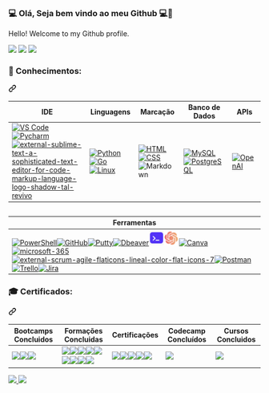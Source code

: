 ### :computer: Olá, Seja bem vindo ao meu Github :computer:👋
 Hello! Welcome to my Github profile.

<p dir="auto"><a href="https://www.linkedin.com/in/nayumteixeira/" rel="nofollow"><img src="https://camo.githubusercontent.com/591c02e8ff595d43e0b35b1b29aed639a7154b959cd8f8c854b9e176d885b094/68747470733a2f2f696d672e736869656c64732e696f2f62616467652f4c696e6b6564496e2d3030373742353f7374796c653d666f722d7468652d6261646765266c6f676f3d6c696e6b6564696e266c6f676f436f6c6f723d7768697465" data-canonical-src="https://img.shields.io/badge/LinkedIn-0077B5?style=for-the-badge&amp;logo=linkedin&amp;logoColor=white" style="max-width: 100%;"></a> 
<a href="https://web.dio.me/users/nayum" rel="nofollow"><img src="https://camo.githubusercontent.com/f0425c42ee808e3915a521906e31ae6bf658edcc61ee90e71843cc06d144eae2/68747470733a2f2f6865726d65732e6469676974616c696e6e6f766174696f6e2e6f6e652f6173736574732f64696f6d652f6c6f676f2d66756c6c2e737667" width="70" data-canonical-src="https://hermes.digitalinnovation.one/assets/diome/logo-full.svg" style="max-width: 100%;"></a>
<a href="mailto:nayumt99@gmail.com"><img src="https://camo.githubusercontent.com/71a0f4bfcf1f2220e2b1c246ac2ee681c47ee914d1c1f0e27a0e6c9ac2e9f134/68747470733a2f2f696d672e736869656c64732e696f2f62616467652f476d61696c2d4431343833363f7374796c653d666f722d7468652d6261646765266c6f676f3d676d61696c266c6f676f436f6c6f723d7768697465" data-canonical-src="https://img.shields.io/badge/Gmail-D14836?style=for-the-badge&amp;logo=gmail&amp;logoColor=white" style="max-width: 100%;"></a></p>

<div class="markdown-heading" dir="auto"><h3 class="heading-element" dir="auto">🧠 Conhecimentos:</h3><a id="user-content--conhecimentos" class="anchor" aria-label="Permalink: 🧠 Conhecimentos:" href="#-conhecimentos"><svg class="octicon octicon-link" viewBox="0 0 16 16" version="1.1" width="16" height="16" aria-hidden="true"><path d="m7.775 3.275 1.25-1.25a3.5 3.5 0 1 1 4.95 4.95l-2.5 2.5a3.5 3.5 0 0 1-4.95 0 .751.751 0 0 1 .018-1.042.751.751 0 0 1 1.042-.018 1.998 1.998 0 0 0 2.83 0l2.5-2.5a2.002 2.002 0 0 0-2.83-2.83l-1.25 1.25a.751.751 0 0 1-1.042-.018.751.751 0 0 1-.018-1.042Zm-4.69 9.64a1.998 1.998 0 0 0 2.83 0l1.25-1.25a.751.751 0 0 1 1.042.018.751.751 0 0 1 .018 1.042l-1.25 1.25a3.5 3.5 0 1 1-4.95-4.95l2.5-2.5a3.5 3.5 0 0 1 4.95 0 .751.751 0 0 1-.018 1.042.751.751 0 0 1-1.042.018 1.998 1.998 0 0 0-2.83 0l-2.5 2.5a1.998 1.998 0 0 0 0 2.83Z"></path></svg></a></div>

<table>
<thead>
<tr>
<th>IDE</th>
<th>Linguagens</th>
<th>Marcação</th>
<th>Banco de Dados</th>
<th>APIs</th>
</tr>
</thead>
<tbody>
<tr>
<td><a href="https://code.visualstudio.com" rel="nofollow"><img src="https://cdn.jsdelivr.net/gh/devicons/devicon@latest/icons/vscode/vscode-original.svg" width="30" title="VS Code" style="max-width: 100%;"></a><a href="https://www.jetbrains.com/pt-br/pycharm/" rel="nofollow"><img src="https://cdn.jsdelivr.net/gh/devicons/devicon@latest/icons/pycharm/pycharm-original.svg" width="30" title="Pycharm" style="max-width: 100%;"></a><a href="https://www.sublimetext.com/" rel="nofollow"><img src="https://img.icons8.com/external-tal-revivo-shadow-tal-revivo/24/external-sublime-text-a-sophisticated-text-editor-for-code-markup-language-logo-shadow-tal-revivo.png" alt="external-sublime-text-a-sophisticated-text-editor-for-code-markup-language-logo-shadow-tal-revivo" width="30" title="Sublime Text" style="max-width: 100%;"></a></td>
<td><a href="https://www.python.org" rel="nofollow"><img src="https://cdn.jsdelivr.net/gh/devicons/devicon@latest/icons/python/python-original.svg" width="30" title="Python" style="max-width: 100%;"></a><a href="https://go.dev/" rel="nofollow"><img src="https://cdn.jsdelivr.net/gh/devicons/devicon@latest/icons/go/go-original-wordmark.svg" width="30" title="Go" style="max-width: 100%;"></a><a href="https://www.linux.org/" rel="nofollow"><img src="https://cdn.jsdelivr.net/gh/devicons/devicon@latest/icons/linux/linux-original.svg" width="30" title="Linux" style="max-width: 100%;"></a></td>
<td><a href="https://html.com" rel="nofollow"><img src="https://cdn.jsdelivr.net/gh/devicons/devicon@latest/icons/html5/html5-original.svg" width="30" title="HTML" style="max-width: 100%;"></a><a href="https://www.css3.com" rel="nofollow"><img src="https://cdn.jsdelivr.net/gh/devicons/devicon@latest/icons/css3/css3-original.svg" width="30" title="CSS" style="max-width: 100%;"></a></t<a href="https://markdown.net.br/" rel="nofollow"><img src="https://cdn.jsdelivr.net/gh/devicons/devicon@latest/icons/markdown/markdown-original.svg" width="30" title="Markdown" style="max-width: 100%;"></a></td>
<td><a href="https://www.mysql.com/" rel="nofollow"><img src="https://cdn.jsdelivr.net/gh/devicons/devicon@latest/icons/mysql/mysql-original.svg" width="30" title="MySQL" style="max-width: 100%;"></a><a href="https://www.postgresql.org/" rel="nofollow"><img src="https://cdn.jsdelivr.net/gh/devicons/devicon@latest/icons/postgresql/postgresql-original.svg" width="30" title="PostgreSQL" style="max-width: 100%;"></a></td>
<td><a href="https://openai.com/blog/openai-api" rel="nofollow"><img src="https://camo.githubusercontent.com/ad3994decf6481fe5e2ad9bbeabfc6b7dd0f2bb39ba4d8e145893bb4a4bebb67/68747470733a2f2f6c6f676f77696b2e636f6d2f636f6e74656e742f75706c6f6164732f696d616765732f6f70656e6169353030322e6a7067" width="30" title="OpenAI" data-canonical-src="https://logowik.com/content/uploads/images/openai5002.jpg" style="max-width: 100%;"></a></td>
</tr>
</tbody>
</table>
<table>
 
<table>
<thead>
<tr>
<th>Ferramentas</th>
</tr>
</thead>
<tbody>
<tr>
<td><a href="https://learn.microsoft.com/pt-br/powershell/scripting/install/installing-powershell-on-windows?view=powershell-7.4" rel="nofollow"><img src="https://cdn.jsdelivr.net/gh/devicons/devicon@latest/icons/powershell/powershell-original.svg" width="30" title="PowerShell" style="max-width: 100%;"></a><a href="https://github.com/Nayumt99/"><img src="https://cdn.jsdelivr.net/gh/devicons/devicon@latest/icons/github/github-original-wordmark.svg" width="30" title="GitHub" style="max-width: 100%;"></a><a href="https://www.putty.org/" rel="nofollow"><img src="https://cdn.jsdelivr.net/gh/devicons/devicon@latest/icons/putty/putty-original.svg" width="30" title="Putty" style="max-width: 100%;"></a><a href="https://dbeaver.io/download/" rel="nofollow"><img src="https://cdn.jsdelivr.net/gh/devicons/devicon@latest/icons/dbeaver/dbeaver-original.svg" width="30" title="Dbeaver" style="max-width: 100%;"></a><a href="https://learn.microsoft.com/pt-br/windows-server/administration/windows-commands/cmd" rel="nofollow"><img src="https://raw.githubusercontent.com/ArielRiello/ArielRiello/main/img/cmd.png" width="30" title="CMD" style="max-width: 100%;"></a><a href="https://openai.com/chatgpt" rel="nofollow"><img src="https://raw.githubusercontent.com/ArielRiello/ArielRiello/main/img/chatgpt.png" width="30" title="ChatGPT" style="max-width: 100%;"></a><a href="https://www.canva.com/pt_br/" rel="nofollow"><img src="https://cdn.jsdelivr.net/gh/devicons/devicon@latest/icons/canva/canva-original.svg" width="30" title="Canva" style="max-width: 100%;"><a href="https://www.microsoft.com/pt-br/microsoft-365" rel="nofollow"><img src="https://img.icons8.com/fluency/48/microsoft-365.png" alt="microsoft-365" width="30" title="Microsoft Office 365" style="max-width: 100%;"></a><a href="https://www.postman.com/" rel="nofollow"><img src="https://img.icons8.com/external-flaticons-lineal-color-flat-icons/64/000000/external-scrum-agile-flaticons-lineal-color-flat-icons-7.png" alt="external-scrum-agile-flaticons-lineal-color-flat-icons-7" width="30" title="Scrum" style="max-width: 100%;"></a><a href="https://www.postman.com/" rel="nofollow"><img src="https://cdn.jsdelivr.net/gh/devicons/devicon@latest/icons/postman/postman-original.svg" width="30" title="Postman" style="max-width: 100%;"></a><a href="https://trello.com/home" rel="nofollow"><img src="https://cdn.jsdelivr.net/gh/devicons/devicon@latest/icons/trello/trello-original.svg" width="30" title="Trello" style="max-width: 100%;"></a><a href="https://www.atlassian.com/software/jira" rel="nofollow"><img src="https://cdn.jsdelivr.net/gh/devicons/devicon@latest/icons/jira/jira-original.svg" width="30" title="Jira" style="max-width: 100%;"></a></td>
</tr>
</tbody>
</table>

<div class="markdown-heading" dir="auto"><h3 class="heading-element" dir="auto">🎓 Certificados:</h3><a id="user-content--certificados" class="anchor" aria-label="Permalink: 🎓 Certificados:" href="#-certificados"><svg class="octicon octicon-link" viewBox="0 0 16 16" version="1.1" width="16" height="16" aria-hidden="true"><path d="m7.775 3.275 1.25-1.25a3.5 3.5 0 1 1 4.95 4.95l-2.5 2.5a3.5 3.5 0 0 1-4.95 0 .751.751 0 0 1 .018-1.042.751.751 0 0 1 1.042-.018 1.998 1.998 0 0 0 2.83 0l2.5-2.5a2.002 2.002 0 0 0-2.83-2.83l-1.25 1.25a.751.751 0 0 1-1.042-.018.751.751 0 0 1-.018-1.042Zm-4.69 9.64a1.998 1.998 0 0 0 2.83 0l1.25-1.25a.751.751 0 0 1 1.042.018.751.751 0 0 1 .018 1.042l-1.25 1.25a3.5 3.5 0 1 1-4.95-4.95l2.5-2.5a3.5 3.5 0 0 1 4.95 0 .751.751 0 0 1-.018 1.042.751.751 0 0 1-1.042.018 1.998 1.998 0 0 0-2.83 0l-2.5 2.5a1.998 1.998 0 0 0 0 2.83Z"></path></svg></a></div>

<table>
<thead>
<tr>
<th>Bootcamps Concluidos</th>
<th>Formações Concluidas</th>
<th>Certificações</th>
<th>Codecamp Concluídos</th>
<th>Cursos Concluidos</th>
</tr>
</thead>
<tbody>
<tr>
<td><a href="https://www.dio.me/certificate/ED5E5FE8/share" rel="nofollow"><img src="https://hermes.dio.me/tracks/b092559f-ec20-4401-83e5-d98b6278b7b1.png" width="40" style="max-width: 100%;"></a><a href="https://www.dio.me/certificate/CDUE8DIA/share" rel="nofollow"><img src="https://hermes.dio.me/tracks/606823c2-8a73-4655-947d-d41b991baf12.png" width="40" style="max-width: 100%;"></a><a href="https://www.dio.me/certificate/UHCNYRSI/share" rel="nofollow"><img src="https://hermes.dio.me/tracks/0edd1398-7cee-4295-98cf-8dd5a41d28fb.png" width="40" style="max-width: 100%;"></a></td>
<td><a href="https://www.dio.me/certificate/5E79ABF1/share" rel="nofollow"><img src="https://hermes.dio.me/tracks/f7103da6-32cf-46a4-be1c-c97067534355.png" width="50" style="max-width: 100%;"></a><a href="https://www.dio.me/certificate/BAOTDLW0/share" rel="nofollow"><img src="https://hermes.dio.me/tracks/90d15bc9-7eb9-4f23-a8f3-270e21549699.png" width="45" style="max-width: 100%;"></a><a href="https://www.dio.me/certificate/XNYSSE0I/share rel="nofollow"><img src="https://hermes.dio.me/tracks/4deb40de-7fb6-4229-a6a5-97185381d577.png" width="45" style="max-width: 100%;"></a><a href="https://on.fiap.com.br/pluginfile.php/1/local_nanocourses/certificado_nanocourse/108152/5a2d54f8656baff5c18778366ef005b6/certificado.png rel="nofollow"><img src="https://media.licdn.com/dms/image/C4D0BAQFGUHRJ26bFDw/company-logo_100_100/0/1631312349936?e=1718236800&v=beta&t=O-Am5RQvHSUwfCSbie0bc73GX1UwG2Fkhd3TrBimg10" width="45" style="max-width: 100%;"></a><a href=https://www.dio.me/certificate/QVYFGFH9/share" rel="nofollow"><img src="https://hermes.dio.me/tracks/e7d0c94f-621b-4956-9cd1-fc37c957a745.png" width="50" style="max-width: 100%;"></a><a href=https://www.dio.me/certificate/5ZXF3OA1/share" rel="nofollow"><img src="https://hermes.dio.me/tracks/d33ee9c3-8a34-4913-8bfa-d21bdc2109b0.png" width="50" style="max-width: 100%;"></a><a href=https://www.dio.me/certificate/LRIUXH3G/share" rel="nofollow"><img src="https://hermes.dio.me/tracks/48e9f018-f7c9-4f0f-b524-cd9223579626.png" width="50" style="max-width: 100%;"></a><a href=https://www.dio.me/certificate/DUYVK1EY/share" rel="nofollow"><img src="https://hermes.dio.me/tracks/ce836317-7430-419d-850e-9d113e607b2e.png" width="50" style="max-width: 100%;"></a><a href=https://www.dio.me/certificate/DS4RUFM7/share" rel="nofollow"><img src="https://hermes.dio.me/tracks/62ed1f1d-8d76-4bbc-905f-e73d20cb82f5.png" width="50" style="max-width: 100%;"></a></td>
<td><a href="https://www.scrumstudy.com/certification/verify?type=SFC&number=795093" rel="nofollow"><img src="https://www.scrumstudy.com/Scrum-Images/brand-logo/badge-SFC.png" width="40" style="max-width: 100%;"></a><a href="http://81cd1176253f3f59d435-ac22991740ab4ff17e21daf2ed577041.r77.cf1.rackcdn.com/Certificate/SixSigmaYellowBelt-NayumTeixeiraCardoso-724353.pdf" rel="nofollow"><img src="https://online.vmedu.com/images/brand-logo/vmedu-48.png" width="50" style="max-width: 100%;"></a><a href="http://81cd1176253f3f59d435-ac22991740ab4ff17e21daf2ed577041.r77.cf1.rackcdn.com/Certificate/MarketingStrategyFundamentals-NayumTeixeiraCardoso-601436.pdf" rel="nofollow"><img src="https://online.vmedu.com/images/brand-logo/vmedu-48.png" width="50" style="max-width: 100%;"></a><a href="https://credentials.databricks.com/7f16af1e-cb6a-4ad7-a839-224f039fbcc3" rel="nofollow"><img src="https://templates.images.credential.net/16859822715825555912981627624259.png" width="40" style="max-width: 100%;"></a><a href="https://www.linkedin.com/in/nayumteixeira/details/certifications/1711638798234/single-media-viewer/?profileId=ACoAACjVTaIBCPALv2xUtphbmIinyFAzObm8mOQ" rel="nofollow"><img src="https://images.credly.com/size/340x340/images/4e3d6f9f-55d7-4ea7-b0e6-f4d4ff543e22/image.png" width="40" style="max-width: 100%;"></a></td>
<td><a href="https://www.dio.me/certificate/XEBVMGS2/share" rel="nofollow"><img src="https://hermes.dio.me/tracks/e3092c08-98c4-4131-aec1-f3affe6db45d.png" width="45" style="max-width: 100%;"></a></td>
<td><a href="https://skillsforall.com/en/career-path/cybersecurity?courseLang=fr-BR" rel="nofollow"><img src="https://images.credly.com/size/340x340/images/441578ec-c0f3-46cc-95fc-86b27e90cf4f/image.png" width="45" style="max-width: 100%;"></a></td>
</tr>
</tbody>
</table>


<div>
<a href="https://github.com/Nayumt99">
<img loading="lazy" height="180em" src="https://github-readme-stats.vercel.app/api/top-langs/?username=Nayumt99&layout=compact&langs_count=7&theme=dracula"/>
<img loading="lazy" height="180em" src="https://github-readme-stats.vercel.app/api?username=Nayumt99&show_icons=true&theme=dracula&include_all_commits=true&count_private=true"/>
</div>
